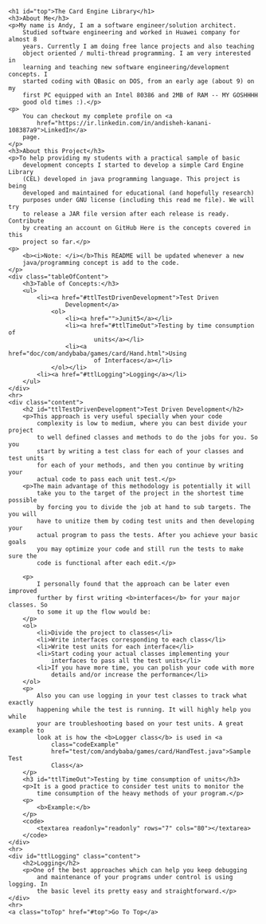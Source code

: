 <!DOCTYPE html>
<html lang="en">
<head>
<meta charset="utf-8">
<meta name="viewport" content="width=device-width">
<title>cardEngine/README.md at develop Andy-Baba/cardEngine
	GitHub</title>
<meta name="description"
	content="A card engine developed in java for educational (and hopefully research) purposes under GNU license. Contribute by creating an account on GitHub">
<link rel="search" type="application/opensearchdescription+xml"
	href="/opensearch.xml" title="GitHub">
<link rel="fluid-icon" href="https://github.com/fluidicon.png"
	title="GitHub">

<meta property="og:image"
	content="https://avatars2.githubusercontent.com/u/45416439?s=400&v=4" />
<meta property="og:site_name" content="GitHub" />
<meta property="og:type" content="object" />
<meta property="og:title" content="Andy-Baba/cardEngine" />
<meta property="og:url" content="https://github.com/nlohmann/json" />
<meta property="og:description"
	content="A card engine developed in java for educational (and hopefully research) purposes under GNU license. Contribute by creating an account on GitHub" />

<meta name="selected-link" value="repo_source" data-pjax-transient>

<meta name="octolytics-host" content="collector.githubapp.com" />
<meta name="octolytics-app-id" content="github" />
<meta name="octolytics-event-url"
	content="https://collector.githubapp.com/github-external/browser_event" />
<meta name="octolytics-dimension-region_edge" content="iad" />
<meta name="octolytics-dimension-region_render" content="iad" />
<meta name="analytics-location"
	content="/&lt;user-name&gt;/&lt;repo-name&gt;/blob/show"
	data-pjax-transient="true" />

<meta name="hostname" content="github.com">
<meta name="user-login" content="">

<meta name="go-import"
	content="github.com/Andy-Baba/cardEngine git https://github.com/Andy-Baba/cardEngine.git">

<meta name="octolytics-dimension-user_id" content="45416439" />
<meta name="octolytics-dimension-user_login" content="Andy-Baba" />
<meta name="octolytics-dimension-repository_id" content="" />
<meta name="octolytics-dimension-repository_nwo"
	content="Andy-Baba/cardEngine" />
<meta name="octolytics-dimension-repository_public" content="true" />
<meta name="octolytics-dimension-repository_is_fork" content="false" />
<meta name="octolytics-dimension-repository_network_root_id"
	content="45416439" />
<meta name="octolytics-dimension-repository_network_root_nwo"
	content="Andy-Baba/cardEngine" />
<meta
	name="octolytics-dimension-repository_explore_github_marketplace_ci_cta_shown"
	content="false" />


<link rel="canonical"
	href="https://github.com/Andy-Baba/cardEngine/README.md"
	data-pjax-transient>


<meta name="browser-stats-url"
	content="https://api.github.com/_private/browser/stats">

<meta name="browser-errors-url"
	content="https://api.github.com/_private/browser/errors">

<meta name="theme-color" content="#1e2327">
<link rel="stylesheet" href="readMeMDStyle.css" />

</head>

<body class="logged-out env-production page-blob">

	<h1 id="top">The Card Engine Library</h1>
	<h3>About Me</h3>
	<p>My name is Andy, I am a software engineer/solution architect.
		Studied software engineering and worked in Huawei company for almost 8
		years. Currently I am doing free lance projects and also teaching
		object oriented / multi-thread programming. I am very interested in
		learning and teaching new software engineering/development concepts. I
		started coding with QBasic on DOS, from an early age (about 9) on my
		first PC equipped with an Intel 80386 and 2MB of RAM -- MY GOSHHHH
		good old times :).</p>
	<p>
		You can checkout my complete profile on <a
			href="https://ir.linkedin.com/in/andisheh-kanani-108387a9">LinkedIn</a>
		page.
	</p>
	<h3>About this Project</h3>
	<p>To help providing my students with a practical sample of basic
		development concepts I started to develop a simple Card Engine Library
		(CEL) developed in java programming language. This project is being
		developed and maintained for educational (and hopefully research)
		purposes under GNU license (including this read me file). We will try
		to release a JAR file version after each release is ready. Contribute
		by creating an account on GitHub Here is the concepts covered in this
		project so far.</p>
	<p>
		<b><i>Note: </i></b>This README will be updated whenever a new
		java/programming concept is add to the code.
	</p>
	<div class="tableOfContent">
		<h3>Table of Concepts:</h3>
		<ul>
			<li><a href="#ttlTestDrivenDevelopment">Test Driven
					Development</a>
				<ol>
					<li><a href="">Junit5</a></li>
					<li><a href="#ttlTimeOut">Testing by time consumption of
							units</a></li>
					<li><a href="doc/com/andybaba/games/card/Hand.html">Using
							of Interfaces</a></li>
				</ol></li>
			<li><a href="#ttlLogging">Logging</a></li>
		</ul>
	</div>
	<hr>
	<div class="content">
		<h2 id="ttlTestDrivenDevelopment">Test Driven Development</h2>
		<p>This approach is very useful specially when your code
			complexity is low to medium, where you can best divide your project
			to well defined classes and methods to do the jobs for you. So you
			start by writing a test class for each of your classes and test units
			for each of your methods, and then you continue by writing your
			actual code to pass each unit test.</p>
		<p>The main advantage of this methodology is potentially it will
			take you to the target of the project in the shortest time possible
			by forcing you to divide the job at hand to sub targets. The you will
			have to unitize them by coding test units and then developing your
			actual program to pass the tests. After you achieve your basic goals
			you may optimize your code and still run the tests to make sure the
			code is functional after each edit.</p>

		<p>
			I personally found that the approach can be later even improved
			further by first writing <b>interfaces</b> for your major classes. So
			to some it up the flow would be:
		</p>
		<ol>
			<li>Divide the project to classes</li>
			<li>Write interfaces corresponding to each class</li>
			<li>Write test units for each interface</li>
			<li>Start coding your actual classes implementing your
				interfaces to pass all the test units</li>
			<li>If you have more time, you can polish your code with more
				details and/or increase the performance</li>
		</ol>
		<p>
			Also you can use logging in your test classes to track what exactly
			happening while the test is running. It will highly help you while
			your are troubleshooting based on your test units. A great example to
			look at is how the <b>Logger class</b> is used in <a
				class="codeExample"
				href="test/com/andybaba/games/card/HandTest.java">Sample Test
				Class</a>
		</p>
		<h3 id="ttlTimeOut">Testing by time consumption of units</h3>
		<p>It is a good practice to consider test units to monitor the
			time consumption of the heavy methods of your program.</p>
		<p>
			<b>Example:</b>
		</p>
		<code>
			<textarea readonly="readonly" rows="7" cols="80"></textarea>
		</code>
	</div>
	<hr>
	<div id="ttlLogging" class="content">
		<h2>Logging</h2>
		<p>One of the best approaches which can help you keep debugging
			and maintenance of your programs under control is using logging. In
			the basic level its pretty easy and straightforward.</p>
	</div>
	<hr>
	<a class="toTop" href="#top">Go To Top</a>
</body>
</html>

